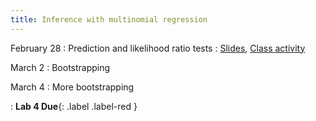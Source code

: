 ```yaml
---
title: Inference with multinomial regression
---
```


February 28
: Prediction and likelihood ratio tests
  : [Slides](https://sta279-s22.github.io/slides/lecture_16.html), [Class activity](https://sta279-s22.github.io/class_activities/ca_lecture_16.html)

March 2
: Bootstrapping

March 4
: More bootstrapping

: **Lab 4 Due**{: .label .label-red }